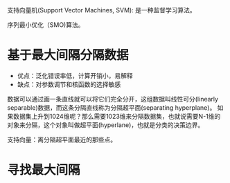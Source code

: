 支持向量机(Support Vector Machines, SVM): 是一种监督学习算法。

序列最小优化（SMO)算法。

# 基于最大间隔分隔数据

+ 优点：泛化错误率低，计算开销小，易解释
+ 缺点：对参数调节和核函数的选择敏感

数据可以通过画一条直线就可以将它们完全分开，这组数据叫线性可分(linearly separable)数据，而这条分隔直线称为分隔超平面(separating hyperplane)。
如果数据集上升到1024维呢？那么需要1023维来分隔数据集，也就说需要N-1维的对象来分隔，这个对象叫做超平面(hyperlane)，也就是分类的决策边界。

支持向量：离分隔超平面最近的那些点。

# 寻找最大间隔
